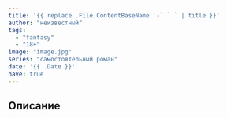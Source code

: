 ```yaml
---
title: '{{ replace .File.ContentBaseName `-` ` ` | title }}'
author: "неизвестный"
tags:
  - "fantasy"
  - "18+"
image: "image.jpg"
series: "самостоятельный роман"
date: '{{ .Date }}'
have: true
---
```


## Описание


